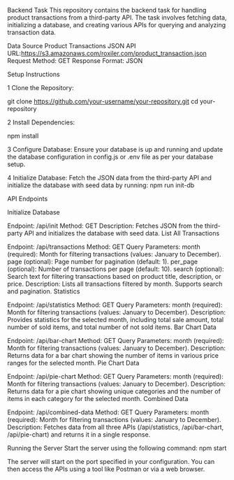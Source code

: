 Backend Task
This repository contains the backend task for handling product transactions from a third-party API. The task involves fetching data, initializing a database, and creating various APIs for querying and analyzing transaction data.

Data Source
Product Transactions JSON API URL:https://s3.amazonaws.com/roxiler.com/product_transaction.json
Request Method: GET
Response Format: JSON


Setup Instructions

1 Clone the Repository:

git clone https://github.com/your-username/your-repository.git
cd your-repository

2 Install Dependencies:

npm install

3 Configure Database:
Ensure your database is up and running and update the database configuration in config.js or .env file as per your database setup.

4 Initialize Database:
Fetch the JSON data from the third-party API and initialize the database with seed data by running:
npm run init-db

API Endpoints

Initialize Database

Endpoint: /api/init
Method: GET
Description: Fetches JSON from the third-party API and initializes the database with seed data.
List All Transactions


Endpoint: /api/transactions
Method: GET
Query Parameters:
month (required): Month for filtering transactions (values: January to December).
page (optional): Page number for pagination (default: 1).
per_page (optional): Number of transactions per page (default: 10).
search (optional): Search text for filtering transactions based on product title, description, or price.
Description: Lists all transactions filtered by month. Supports search and pagination.
Statistics


Endpoint: /api/statistics
Method: GET
Query Parameters:
month (required): Month for filtering transactions (values: January to December).
Description: Provides statistics for the selected month, including total sale amount, total number of sold items, and total number of not sold items.
Bar Chart Data


Endpoint: /api/bar-chart
Method: GET
Query Parameters:
month (required): Month for filtering transactions (values: January to December).
Description: Returns data for a bar chart showing the number of items in various price ranges for the selected month.
Pie Chart Data


Endpoint: /api/pie-chart
Method: GET
Query Parameters:
month (required): Month for filtering transactions (values: January to December).
Description: Returns data for a pie chart showing unique categories and the number of items in each category for the selected month.
Combined Data


Endpoint: /api/combined-data
Method: GET
Query Parameters:
month (required): Month for filtering transactions (values: January to December).
Description: Fetches data from all three APIs (/api/statistics, /api/bar-chart, /api/pie-chart) and returns it in a single response.

Running the Server
Start the server using the following command:
npm start

The server will start on the port specified in your configuration. You can then access the APIs using a tool like Postman or via a web browser.


